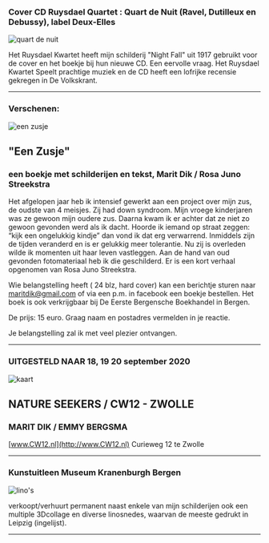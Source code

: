 ### Cover CD Ruysdael Quartet : Quart de Nuit (Ravel, Dutilleux en Debussy), label Deux-Elles

![quart de nuit](https://live.staticflickr.com/65535/50183441288_167a032ebc_n.jpg)



Het Ruysdael Kwartet heeft mijn schilderij "Night Fall" uit 1917 gebruikt voor de cover en het boekje bij hun nieuwe CD.
Een eervolle vraag. Het Ruysdael Kwartet Speelt prachtige muziek en de CD heeft een lofrijke recensie gekregen in De Volkskrant.




_________________________________________________________________________________________________________________________

### Verschenen: 

![een zusje](https://live.staticflickr.com/65535/49929955596_af0650d641_w.jpg)



## "Een Zusje"

### een boekje met schilderijen en tekst, Marit Dik / Rosa Juno Streekstra

Het afgelopen jaar heb ik intensief gewerkt aan een project over mijn zus, de oudste van 4 meisjes. Zij had down syndroom. 
Mijn vroege kinderjaren was ze gewoon mijn oudere zus. Daarna kwam ik er achter dat ze niet zo gewoon gevonden werd als ik dacht. Hoorde ik iemand op straat zeggen: “kijk een ongelukkig kindje” dan vond ik dat erg verwarrend. Inmiddels zijn de tijden veranderd en is er gelukkig meer tolerantie. 
Nu zij is overleden wilde ik momenten uit haar leven vastleggen. Aan de hand van oud gevonden fotomateriaal heb ik die geschilderd. Er is een kort verhaal opgenomen van Rosa Juno Streekstra.

Wie belangstelling heeft ( 24 blz, hard cover) kan een berichtje sturen naar [maritdik@gmail.com](mailto:maritdik@gmail.com) 
of via een p.m. in facebook een boekje bestellen. Het boek is ook verkrijgbaar bij De Eerste Bergensche Boekhandel in Bergen.

De prijs: 15 euro. Graag naam en postadres vermelden in je reactie.

Je belangstelling zal ik met veel plezier ontvangen.


__________________________________________________________________________________________________________________________


### UITGESTELD NAAR 18, 19 20 september 2020

![kaart](https://live.staticflickr.com/65535/49929464148_cfb57c2166_w.jpg)


## NATURE SEEKERS / CW12  -   ZWOLLE  

### MARIT DIK / EMMY BERGSMA



[www.CW12.nl](http://www.CW12.nl)   Curieweg 12 te Zwolle

______________________________________________________________________________________________________________________________


### Kunstuitleen Museum Kranenburgh Bergen 

![lino's](https://live.staticflickr.com/7916/46235075725_d7669a29a4_w.jpg)

verkoopt/verhuurt permanent naast enkele van mijn schilderijen ook een multiple 3Dcollage en diverse linosnedes, waarvan de meeste gedrukt in Leipzig (ingelijst).


______________________________________________________________________________________________________________________________
